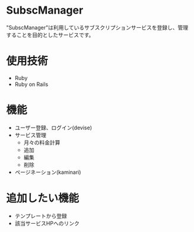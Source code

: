 # SubscManager
"SubscManager"は利用しているサブスクリプションサービスを登録し、管理することを目的としたサービスです。

# 使用技術
* Ruby
* Ruby on Rails

# 機能
* ユーザー登録、ログイン(devise)
* サービス管理
    * 月々の料金計算
    * 追加
    * 編集
    * 削除
* ページネーション(kaminari)

# 追加したい機能
* テンプレートから登録
* 該当サービスHPへのリンク